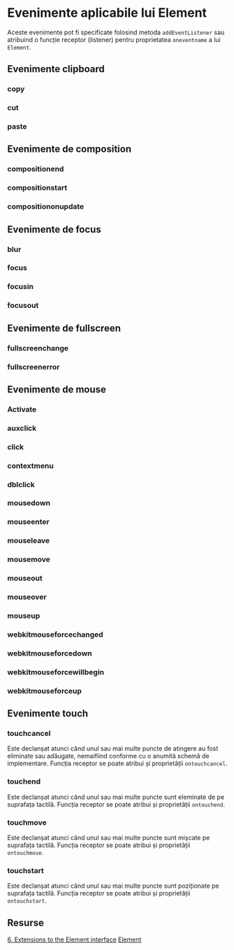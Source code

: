 # Evenimente aplicabile lui Element

Aceste evenimente pot fi specificate folosind metoda `addEventListener` sau atribuind o funcție receptor (listener) pentru proprietatea `oneventname` a lui `Element`.

## Evenimente clipboard

### copy

### cut

### paste

## Evenimente de composition

### compositionend

### compositionstart

### compositiononupdate

## Evenimente de focus

### blur

### focus

### focusin

### focusout

## Evenimente de fullscreen

### fullscreenchange

### fullscreenerror

## Evenimente de mouse

### Activate

### auxclick

### click

### contextmenu

### dblclick

### mousedown

### mouseenter

### mouseleave

### mousemove

### mouseout

### mouseover

### mouseup

### webkitmouseforcechanged

### webkitmouseforcedown

### webkitmouseforcewillbegin

### webkitmouseforceup

## Evenimente touch

### touchcancel

Este declanșat atunci când unul sau mai multe puncte de atingere au fost eliminate sau adăugate, nemaifiind conforme cu o anumită schemă de implementare. Funcția receptor se poate atribui și proprietății `ontouchcancel`.

### touchend

Este declanșat atunci când unul sau mai multe puncte sunt eleminate de pe suprafața tactilă. Funcția receptor se poate atribui și proprietății `ontouchend`.

### touchmove

Este declanșat atunci când unul sau mai multe puncte sunt mișcate pe suprafața tactilă. Funcția receptor se poate atribui și proprietății `ontouchmove`.

### touchstart

Este declanșat atunci când unul sau mai multe puncte sunt poziționate pe suprafața tactilă. Funcția receptor se poate atribui și proprietății `ontouchstart`.

## Resurse

[6. Extensions to the Element interface](https://www.w3.org/TR/pointerevents/#extensions-to-the-element-interface)
[Element](https://developer.mozilla.org/en-US/docs/Web/API/Element)